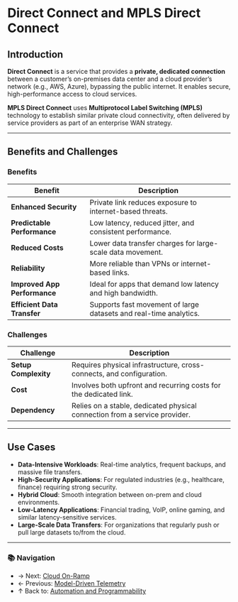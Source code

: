 # Direct Connect and MPLS Direct Connect

## Introduction

**Direct Connect** is a service that provides a **private, dedicated connection** between a customer’s on-premises data center and a cloud provider’s network (e.g., AWS, Azure), bypassing the public internet. It enables secure, high-performance access to cloud services.

**MPLS Direct Connect** uses **Multiprotocol Label Switching (MPLS)** technology to establish similar private cloud connectivity, often delivered by service providers as part of an enterprise WAN strategy.

---

## Benefits and Challenges

### Benefits

| Benefit                      | Description                                                       |
| ---------------------------- | ----------------------------------------------------------------- |
| **Enhanced Security**        | Private link reduces exposure to internet-based threats.          |
| **Predictable Performance**  | Low latency, reduced jitter, and consistent performance.          |
| **Reduced Costs**            | Lower data transfer charges for large-scale data movement.        |
| **Reliability**              | More reliable than VPNs or internet-based links.                  |
| **Improved App Performance** | Ideal for apps that demand low latency and high bandwidth.        |
| **Efficient Data Transfer**  | Supports fast movement of large datasets and real-time analytics. |

### Challenges

| Challenge            | Description                                                                |
| -------------------- | -------------------------------------------------------------------------- |
| **Setup Complexity** | Requires physical infrastructure, cross-connects, and configuration.       |
| **Cost**             | Involves both upfront and recurring costs for the dedicated link.          |
| **Dependency**       | Relies on a stable, dedicated physical connection from a service provider. |

---

## Use Cases

- **Data-Intensive Workloads**: Real-time analytics, frequent backups, and massive file transfers.
- **High-Security Applications**: For regulated industries (e.g., healthcare, finance) requiring strong security.
- **Hybrid Cloud**: Smooth integration between on-prem and cloud environments.
- **Low-Latency Applications**: Financial trading, VoIP, online gaming, and similar latency-sensitive services.
- **Large-Scale Data Transfers**: For organizations that regularly push or pull large datasets to/from the cloud.

---
### 📚 Navigation
- → Next: [Cloud On-Ramp](./cloud-on-ramp.md)
- ← Previous: [Model-Driven Telemetry](./model-driven-telemetry.md)
- ↑ Back to: [Automation and Programmability](./readme.md)

